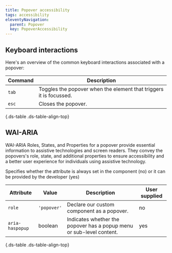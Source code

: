 ```yaml
---
title: Popover accessibility
tags: accessibility
eleventyNavigation:
  parent: Popover
  key: PopoverAccessibility
---
```

<section>

<section>
  
## Keyboard interactions

Here's an overview of the common keyboard interactions associated with a popover:

<div class="ds-table-wrapper">

|Command|Description|
|-|-|
|`tab`|Toggles the popover when the element that triggers it is focussed.|
|`esc`|Closes the popover.|

{.ds-table .ds-table-align-top}

</div>

</section>

<section>


## WAI-ARIA
WAI-ARIA Roles, States, and Properties for a popover provide essential information to assistive technologies and screen readers. They convey the popovers's role, state, and additional properties to ensure accessibility and a better user experience for individuals using assistive technology.

<sl-tooltip id="tooltip1">Specifies whether the attribute is always set in the component (no) or it can be provided by the developer (yes)</sl-tooltip>

<div class="ds-table-wrapper">
  
|Attribute | Value | Description | User supplied <sl-icon name="info" aria-describedby="tooltip1" size="md"></sl-icon> |
|-|-|-|-|
|`role`|`'popover'`|Declare our custom component as a popover.|no|
|`aria-haspopup`|boolean|Indicates whether the popover has a popup menu or sub-level content.|yes|

{.ds-table .ds-table-align-top}

</div>

</section>